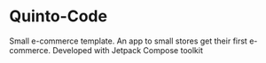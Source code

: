 # Quinto-Code
Small e-commerce template. An app to small stores get their first e-commerce. Developed with Jetpack Compose toolkit
